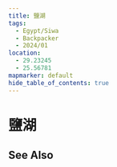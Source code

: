```yaml
---
title: 鹽湖
tags:
  - Egypt/Siwa
  - Backpacker
  - 2024/01
location:
  - 29.23245
  - 25.56781
mapmarker: default
hide_table_of_contents: true
---
```


鹽湖
====

See Also
--------
